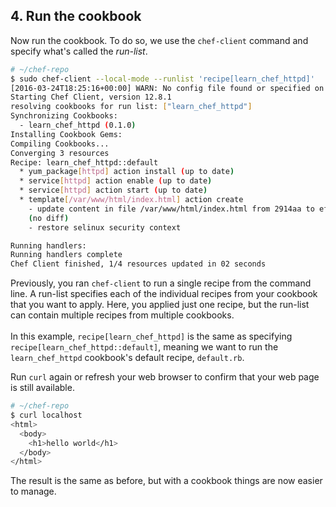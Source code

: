 ## 4. Run the cookbook

Now run the cookbook. To do so, we use the `chef-client` command and specify what's called the _run-list_.

```bash
# ~/chef-repo
$ sudo chef-client --local-mode --runlist 'recipe[learn_chef_httpd]'
[2016-03-24T18:25:16+00:00] WARN: No config file found or specified on command line, using command line options.
Starting Chef Client, version 12.8.1
resolving cookbooks for run list: ["learn_chef_httpd"]
Synchronizing Cookbooks:
  - learn_chef_httpd (0.1.0)
Installing Cookbook Gems:
Compiling Cookbooks...
Converging 3 resources
Recipe: learn_chef_httpd::default
  * yum_package[httpd] action install (up to date)
  * service[httpd] action enable (up to date)
  * service[httpd] action start (up to date)
  * template[/var/www/html/index.html] action create
    - update content in file /var/www/html/index.html from 2914aa to ef4ffd
    (no diff)
    - restore selinux security context

Running handlers:
Running handlers complete
Chef Client finished, 1/4 resources updated in 02 seconds
```

Previously, you ran `chef-client` to run a single recipe from the command line. A run-list specifies each of the individual recipes from your cookbook that you want to apply. Here, you applied just one recipe, but the run-list can contain multiple recipes from multiple cookbooks.<br><br>In this example, `recipe[learn_chef_httpd]` is the same as specifying `recipe[learn_chef_httpd::default]`, meaning we want to run the `learn_chef_httpd` cookbook's default recipe, <code class="file-path">default.rb</code>.

Run `curl` again or refresh your web browser to confirm that your web page is still available.

```bash
# ~/chef-repo
$ curl localhost
<html>
  <body>
    <h1>hello world</h1>
  </body>
</html>
```

The result is the same as before, but with a cookbook things are now easier to manage.
